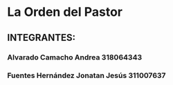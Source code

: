# La Orden del Pastor
## INTEGRANTES:
### Alvarado Camacho Andrea	318064343
### Fuentes Hernández Jonatan Jesús 311007637 